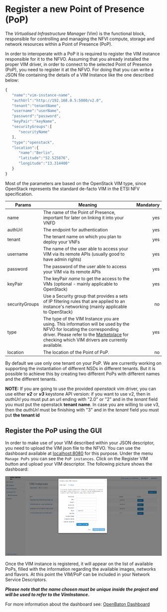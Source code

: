 # Register a new Point of Presence (PoP)

The *Virtualised Infrastructure Manager* (Vim) is the functional block, responsible for controlling and managing the
 NFVI compute, storage and network resources within a Point of Presence (PoP).

In order to interoperate with a PoP it is required to register the VIM instance responsible for it to the NFVO. Assuming that you already installed the proper VIM driver, in order to connect to the selected Point of Presence (PoP), you need to register it at the NFVO. For doing that you can write a JSON file containing the details of a VIM Instance like the one described below:


```javascript
{  
   "name":"vim-instance-name",
   "authUrl":"http://192.168.0.5:5000/v2.0",
   "tenant":"tenantName",
   "username":"userName",
   "password":"password",
   "keyPair":"keyName",
   "securityGroups":[  
      "securityName"
   ],
   "type":"openstack",
   "location":{  
      "name":"Berlin",
      "latitude":"52.525876",
      "longitude":"13.314400"
   }
}

```

Most of the parameters are based on the OpenStack VIM type, since OpenStack represents the standard de-facto VIM in the ETSI NFV specification.

| Params         | Meaning                                                                                                                                                                                | Mandatory |
|----------------|----------------------------------------------------------------------------------------------------------------------------------------------------------------------------------------|----------:|
| name           | The name of the Point of Presence, important for later on linking it into your VNFD                                                                                                                                                            |       yes |
| authUrl        | The endpoint for authentication                                                                                                                                             |       yes |
| tenant         | The tenant name on which you plan to deploy your VNFs                                                                                                                                    |       yes |
| username       | The name of the user able to access your VIM via its remote APIs (usually good to have admin rights)                                                                                                                   |       yes |
| password       | The password of the user able to access your VIM via its remote APIs                                                                                                            |       yes |
| keyPair        | The keyPair _name_ to get the access to the VMs (optional - mainly applicable to OpenStack)                                                                                               |       yes |
| securityGroups | Use a Security group that provides a sets of IP filtering rules that are applied to an instance's networking (mainly applicable to OpenStack)                                             |        no |
| type           | The type of the VIM Instance you are using. This information will be used by the NFVO for locating the corresponding driver. Please refer to the [Marketplace][marketplace-drivers] for checking which VIM drivers are currently available. |       yes |
| location       | The location of the Point of PoP.                                                      |        no |

By default we use only one tenant on your PoP. We are currently working on supporting the instantiation of different NSDs in different tenants. But it is possible to achieve this by creating two different PoPs with different names and the different tenants.

**NOTE:** If you are going to use the provided _openstack_ vim driver, you can use either _**v2**_ or _**v3**_ keystone API version: if you want to use v2, then in _authUrl_ you must put an url ending with "2.0" or "2" and in the _tenant_ field you must put the openstack **tenant name**. In case you are willing to use v3, then the _authUrl_ must be finishing with "3" and in the _tenant_ field you must put **the tenant id**


## Register the PoP using the GUI

In order to make use of your VIM described within your JSON descriptor, you need to upload the VIM json file to the NFVO.
You can use the dashboard available at [localhost:8080] for this purpose.
Under the menu `Manage PoPs` you can see the `PoP instances`. Click on the Register VIM button and upload your VIM descriptor. The following picture shows the dashboard:

![register a new PoP][register-new-pop]

Once the VIM instance is registered, it will appear on the list of available PoPs, filled with the information regarding the available images, networks and flavors. At this point the VIM/PoP can be included in your Network Service Descriptors.

**_Please note that the name chosen must be unique inside the project and will be used to refer to the VimInstance_.**

For more information about the dashboard see: [OpenBaton Dashboard]


[localhost:8080]: http://localhost:8080
[marketplace-drivers]: http://marketplace.openbaton.org:80/#/
[OpenBaton Dashboard]:nfvo-how-to-use-gui
[OpenBaton Dashboard]:nfvo-how-to-use-gui.md
[openstack-link]:https://www.openstack.org/
[register-new-pop]:images/vim-instance-register-new-pop.png
[VIM driver]:vim-driver-create.md

<!---
Script for open external links in a new tab
-->
<script type="text/javascript" charset="utf-8">
      // Creating custom :external selector
      $.expr[':'].external = function(obj){
          return !obj.href.match(/^mailto\:/)
                  && (obj.hostname != location.hostname);
      };
      $(function(){
        $('a:external').addClass('external');
        $(".external").attr('target','_blank');
      })
</script>

